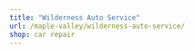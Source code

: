 ```yaml
---
title: "Wilderness Auto Service"
url: /maple-valley/wilderness-auto-service/
shop: car repair
---
```


